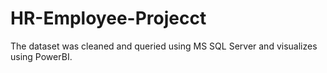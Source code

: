 # HR-Employee-Projecct
The dataset was cleaned and queried using MS SQL Server  and visualizes using PowerBI.
